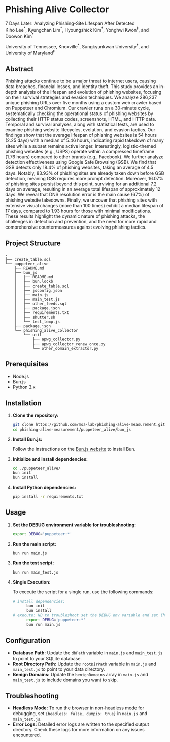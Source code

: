 # Phishing Alive Collector

7 Days Later: Analyzing Phishing-Site Lifespan After Detected  
Kiho Lee$`^*`$, Kyungchan Lim$`^*`$, Hyoungshick Kim$`^†`$, Yonghwi Kwon$`^‡`$, and Doowon Kim$`^*`$

University of Tennessee, Knoxville$`^*`$, Sungkyunkwan University$`^†`$, and University of Maryland$`^‡`$

## Abstract

Phishing attacks continue to be a major threat to internet users, causing data breaches, financial losses, and identity theft. This study provides an in-depth analysis of the lifespan and evolution of phishing websites, focusing on their survival strategies and evasion techniques. We analyze 286,237 unique phishing URLs over five months using a custom web crawler based on Puppeteer and Chromium. Our crawler runs on a 30-minute cycle, systematically checking the operational status of phishing websites by collecting their HTTP status codes, screenshots, HTML, and HTTP data. Temporal and survival analyses, along with statistical tests, are used to examine phishing website lifecycles, evolution, and evasion tactics. Our findings show that the average lifespan of phishing websites is 54 hours (2.25 days) with a median of 5.46 hours, indicating rapid takedown of many sites while a subset remains active longer. Interestingly, logistic-themed phishing websites (e.g., USPS) operate within a compressed timeframe (1.76 hours) compared to other brands (e.g., Facebook). We further analyze detection effectiveness using Google Safe Browsing (GSB). We find that GSB detects only 18.4% of phishing websites, taking an average of 4.5 days. Notably, 83.93% of phishing sites are already taken down before GSB detection, meaning GSB requires more prompt detection. Moreover, 16.07% of phishing sites persist beyond this point, surviving for an additional 7.2 days on average, resulting in an average total lifespan of approximately 12 days. We reveal that DNS resolution error is the main cause (67%) of phishing website takedowns. Finally, we uncover that phishing sites with extensive visual changes (more than 100 times) exhibit a median lifespan of 17 days, compared to 1.93 hours for those with minimal modifications. These results highlight the dynamic nature of phishing attacks, the challenges in detection and prevention, and the need for more rapid and comprehensive countermeasures against evolving phishing tactics.


## Project Structure

```
.
├── create_table.sql
└── puppeteer_alive
    ├── README.md
    ├── bun_js
    │   ├── README.md
    │   ├── bun.lockb
    │   ├── create_table.sql
    │   ├── jsconfig.json
    │   ├── main.js
    │   ├── main_test.js
    │   ├── other_feeds.sql
    │   ├── package.json
    │   ├── requirements.txt
    │   ├── shutter.sh
    │   └── test_temp.js
    ├── package.json
    └── phishing_alive_collector
        └── util
            ├── apwg_collector.py
            ├── apwg_collector_renew_once.py
            └── other_domain_extractor.py
```


## Prerequisites

- Node.js
- Bun.js
- Python 3.x

## Installation

1. **Clone the repository:**

    ```sh
    git clone https://github.com/moa-lab/phishing-alive-measurement.git
    cd phishing-alive-measurement/puppeteer_alive/bun_js
    ```

2. **Install Bun.js:**

    Follow the instructions on the [Bun.js website](https://bun.sh/) to install Bun.

3. **Initialize and install dependencies:**

    ```sh
    cd ./puppeteer_alive/
    bun init
    bun install
    ```

4. **Install Python dependencies:**

    ```sh
    pip install -r requirements.txt
    ```

## Usage

1. **Set the DEBUG environment variable for troubleshooting:**

    ```sh
    export DEBUG='puppeteer:*'
    ```

2. **Run the main script:**

    ```sh
    bun run main.js
    ```

3. **Run the test script:**

    ```sh
    bun run main_test.js
    ```

4. **Single Execution:**

    To execute the script for a single run, use the following commands:

    ```sh
    # install dependencies:
          bun init
          bun install
    # execute: NB to troubleshoot set the DEBUG env variable and set {headless:false,dumpio:true} in main.js.
          export DEBUG='puppeteer:*'
          bun run main.js
    ```

## Configuration

- **Database Path:** Update the `dbPath` variable in `main.js` and `main_test.js` to point to your SQLite database.
- **Root Directory Path:** Update the `rootDirPath` variable in `main.js` and `main_test.js` to point to your data directory.
- **Benign Domains:** Update the `benignDomains` array in `main.js` and `main_test.js` to include domains you want to skip.

## Troubleshooting

- **Headless Mode:** To run the browser in non-headless mode for debugging, set `{headless: false, dumpio: true}` in `main.js` and `main_test.js`.
- **Error Logs:** Detailed error logs are written to the specified output directory. Check these logs for more information on any issues encountered.

